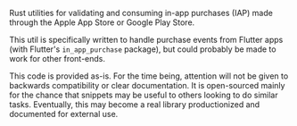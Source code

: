 Rust utilities for validating and consuming in-app purchases (IAP) made through the Apple App Store or Google Play Store.

This util is specifically written to handle purchase events from Flutter apps (with Flutter's `in_app_purchase` package), but could probably be made to work for other front-ends.

This code is provided as-is. For the time being, attention will not be given to backwards compatibility or clear documentation. It is open-sourced mainly for the chance that snippets may be useful to others looking to do similar tasks. Eventually, this may become a real library productionized and documented for external use.